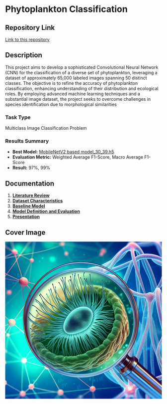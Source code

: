 # Phytoplankton Classification

## Repository Link

[Link to this repository](https://github.com/pmeising/ML-tensorflow-23/tree/main?tab=readme-ov-file)

## Description

This project aims to develop a sophisticated Convolutional Neural Network (CNN) for the classification of a diverse set of phytoplankton, leveraging a dataset of approximately 65,000 labeled images spanning 50 distinct classes. The objective is to refine the accuracy of phytoplankton classification, enhancing understanding of their distribution and ecological roles. By employing advanced machine learning techniques and a substantial image dataset, the project seeks to overcome challenges in species identification due to morphological similarities

### Task Type

Multiclass Image Classification Problem

### Results Summary

- **Best Model:** [MobileNetV2 based model_30_39.h5](3_Model/Models/model_30_39_175_1.h5)
- **Evaluation Metric:** Weighted Average F1-Score, Macro Average F1-Score
- **Result:** 97%, 99%

## Documentation

1. **[Literature Review](0_LiteratureReview/LiteratureReview.md)**
2. **[Dataset Characteristics](1_DatasetCharacteristics/exploratory_data_analysis.ipynb)**
3. **[Baseline Model](2_BaselineModel/baseline_model.ipynb)**
4. **[Model Definition and Evaluation](3_Model/model_definition_evaluation.ipynb)**
5. **[Presentation](4_Presentation/Phytoplankton_Image_Classification.pdf)**

## Cover Image

![Project Cover Image](CoverImage/Cover_image_phytoplankton.png)
